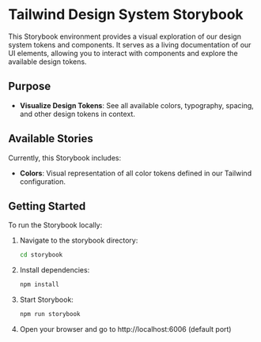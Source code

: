 # Tailwind Design System Storybook

This Storybook environment provides a visual exploration of our design system tokens and components. It serves as a living documentation of our UI elements, allowing you to interact with components and explore the available design tokens.

## Purpose

- **Visualize Design Tokens**: See all available colors, typography, spacing, and other design tokens in context.

## Available Stories

Currently, this Storybook includes:

- **Colors**: Visual representation of all color tokens defined in our Tailwind configuration.

## Getting Started

To run the Storybook locally:

1. Navigate to the storybook directory:
   ```bash
   cd storybook
   ```

2. Install dependencies:
   ```bash
   npm install
   ```

3. Start Storybook:
   ```bash
   npm run storybook
   ```

4. Open your browser and go to http://localhost:6006 (default port)


